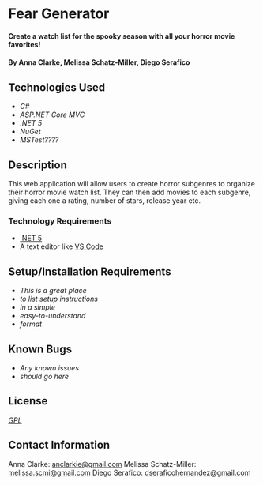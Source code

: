 # Fear Generator

#### Create a watch list for the spooky season with all your horror movie favorites!

#### By Anna Clarke, Melissa Schatz-Miller, Diego Serafico

## Technologies Used

* _C#_
* _ASP.NET Core MVC_
* _.NET 5_
* _NuGet_
* _MSTest????_

## Description

This web application will allow users to create horror subgenres to organize their horror movie watch list. They can then add movies to each subgenre, giving each one a rating, number of stars, release year etc.

### Technology Requirements

* [.NET 5](https://dotnet.microsoft.com/download/dotnet/5.0)
* A text editor like [VS Code](https://code.visualstudio.com/)

## Setup/Installation Requirements

* _This is a great place_
* _to list setup instructions_
* _in a simple_
* _easy-to-understand_
* _format_

## Known Bugs

* _Any known issues_
* _should go here_

## License
_[GPL](https://opensource.org/licenses/gpl-license)_

## Contact Information

Anna Clarke: <anclarkie@gmail.com>
Melissa Schatz-Miller: <melissa.scmi@gmail.com>
Diego Serafico: <dseraficohernandez@gmail.com>